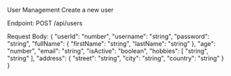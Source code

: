 User Management
Create a new user

Endpoint: POST /api/users

Request Body:
{
"userId": "number",
"username": "string",
"password": "string",
"fullName": {
"firstName": "string",
"lastName": "string"
},
"age": "number",
"email": "string",
"isActive": "boolean",
"hobbies": [
"string",
"string"
],
"address": {
"street": "string",
"city": "string",
"country": "string"
}
}
